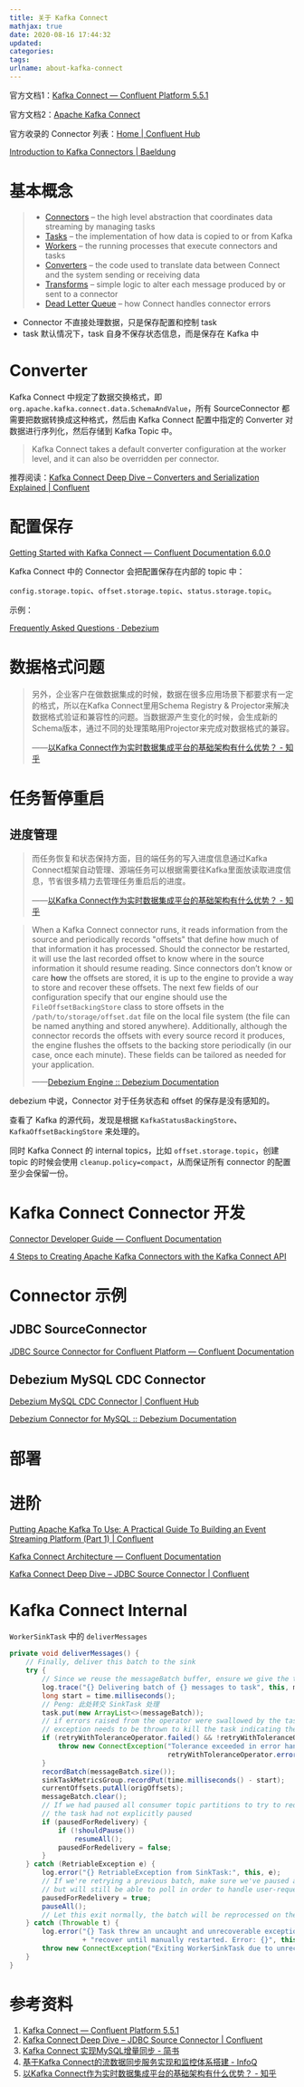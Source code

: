 ```yaml
---
title: 关于 Kafka Connect
mathjax: true
date: 2020-08-16 17:44:32
updated:
categories:
tags:
urlname: about-kafka-connect
---
```




<!-- more -->

官方文档1：[Kafka Connect — Confluent Platform 5.5.1](https://docs.confluent.io/current/connect/index.html)

官方文档2：[Apache Kafka Connect](http://kafka.apache.org/documentation.html#connect)

官方收录的 Connector 列表：[Home | Confluent Hub](https://www.confluent.io/hub/)

[Introduction to Kafka Connectors | Baeldung](https://www.baeldung.com/kafka-connectors-guide)



# 基本概念

> - [Connectors](https://docs.confluent.io/current/connect/concepts.html#connect-connectors) – the high level abstraction that coordinates data streaming by managing tasks
> - [Tasks](https://docs.confluent.io/current/connect/concepts.html#connect-tasks) – the implementation of how data is copied to or from Kafka
> - [Workers](https://docs.confluent.io/current/connect/concepts.html#connect-workers) – the running processes that execute connectors and tasks
> - [Converters](https://docs.confluent.io/current/connect/concepts.html#connect-converters) – the code used to translate data between Connect and the system sending or receiving data
> - [Transforms](https://docs.confluent.io/current/connect/concepts.html#connect-transforms) – simple logic to alter each message produced by or sent to a connector
> - [Dead Letter Queue](https://docs.confluent.io/current/connect/concepts.html#dead-letter-queues) – how Connect handles connector errors



- Connector 不直接处理数据，只是保存配置和控制 task
- task 默认情况下，task 自身不保存状态信息，而是保存在 Kafka 中



# Converter



Kafka Connect 中规定了数据交换格式，即 `org.apache.kafka.connect.data.SchemaAndValue`，所有 SourceConnector 都需要把数据转换成这种格式，然后由 Kafka Connect 配置中指定的 Converter 对数据进行序列化，然后存储到 Kafka Topic 中。



> Kafka Connect takes a default converter configuration at the worker level, and it can also be overridden per connector.



推荐阅读：[Kafka Connect Deep Dive – Converters and Serialization Explained | Confluent](https://www.confluent.io/blog/kafka-connect-deep-dive-converters-serialization-explained/?_ga=2.15163766.1308796695.1600999602-798162560.1597424153&_gac=1.184156628.1601001378.CjwKCAjwh7H7BRBBEiwAPXjadkFVsEaNCLWYkqauS7mxLuCv8L7Peppftq43RxxjkBeKgNOPFgF9ThoCH4cQAvD_BwE)





# 配置保存

[Getting Started with Kafka Connect — Confluent Documentation 6.0.0](https://docs.confluent.io/current/connect/userguide.html#kconnect-internal-topics)

Kafka Connect 中的 Connector 会把配置保存在内部的 topic 中：

`config.storage.topic`、`offset.storage.topic`、`status.storage.topic`。



示例：

[Frequently Asked Questions · Debezium](https://debezium.io/documentation/faq/#how_to_change_the_offsets_of_the_source_database)





# 数据格式问题

> 另外，企业客户在做数据集成的时候，数据在很多应用场景下都要求有一定的格式，所以在Kafka Connect里用Schema Registry & Projector来解决数据格式验证和兼容性的问题。当数据源产生变化的时候，会生成新的Schema版本，通过不同的处理策略用Projector来完成对数据格式的兼容。
>
> ——[以Kafka Connect作为实时数据集成平台的基础架构有什么优势？ - 知乎](https://zhuanlan.zhihu.com/p/36136605)



# 任务暂停重启

## 进度管理



> 而任务恢复和状态保持方面，目的端任务的写入进度信息通过Kafka Connect框架自动管理、源端任务可以根据需要往Kafka里面放读取进度信息，节省很多精力去管理任务重启后的进度。
>
> ——[以Kafka Connect作为实时数据集成平台的基础架构有什么优势？ - 知乎](https://zhuanlan.zhihu.com/p/36136605)





> When a Kafka Connect connector runs, it reads information from the source and periodically records "offsets" that define how much of that information it has processed. Should the connector be restarted, it will use the last recorded offset to know where in the source information it should resume reading. Since connectors don’t know or care **how** the offsets are stored, it is up to the engine to provide a way to store and recover these offsets. The next few fields of our configuration specify that our engine should use the `FileOffsetBackingStore` class to store offsets in the `/path/to/storage/offset.dat` file on the local file system (the file can be named anything and stored anywhere). Additionally, although the connector records the offsets with every source record it produces, the engine flushes the offsets to the backing store periodically (in our case, once each minute). These fields can be tailored as needed for your application.
>
> ——[Debezium Engine :: Debezium Documentation](https://debezium.io/documentation/reference/development/engine.html)

debezium 中说，Connector 对于任务状态和 offset 的保存是没有感知的。





查看了 Kafka 的源代码，发现是根据 `KafkaStatusBackingStore`、`KafkaOffsetBackingStore` 来处理的。



同时 Kafka Connect 的 internal topics，比如 `offset.storage.topic`，创建 topic 的时候会使用 `cleanup.policy=compact`，从而保证所有 connector 的配置至少会保留一份。



# Kafka Connect Connector 开发

[Connector Developer Guide — Confluent Documentation](https://docs.confluent.io/platform/current/connect/devguide.html)

[4 Steps to Creating Apache Kafka Connectors with the Kafka Connect API](https://www.confluent.io/blog/create-dynamic-kafka-connect-source-connectors/?_ga=2.6838711.447018570.1606824776-798162560.1597424153)



# Connector 示例

## JDBC SourceConnector

[JDBC Source Connector for Confluent Platform — Confluent Documentation](https://docs.confluent.io/kafka-connect-jdbc/current/source-connector/index.html#jdbc-source-connector-for-cp)





## Debezium MySQL CDC Connector

[Debezium MySQL CDC Connector | Confluent Hub](https://www.confluent.io/hub/debezium/debezium-connector-mysql)

[Debezium Connector for MySQL :: Debezium Documentation](https://debezium.io/documentation/reference/1.2/connectors/mysql.html)



# 部署







# 进阶

[Putting Apache Kafka To Use: A Practical Guide To Building an Event Streaming Platform (Part 1) | Confluent](https://www.confluent.io/blog/event-streaming-platform-1/)

[Kafka Connect Architecture — Confluent Documentation](https://docs.confluent.io/platform/current/connect/design.html)

[Kafka Connect Deep Dive – JDBC Source Connector | Confluent](https://www.confluent.io/blog/kafka-connect-deep-dive-jdbc-source-connector/)





# Kafka Connect Internal

`WorkerSinkTask` 中的 `deliverMessages`

```java
private void deliverMessages() {
    // Finally, deliver this batch to the sink
    try {
        // Since we reuse the messageBatch buffer, ensure we give the task its own copy
        log.trace("{} Delivering batch of {} messages to task", this, messageBatch.size());
        long start = time.milliseconds();
        // Peng: 此处转交 SinkTask 处理
        task.put(new ArrayList<>(messageBatch));
        // if errors raised from the operator were swallowed by the task implementation, an
        // exception needs to be thrown to kill the task indicating the tolerance was exceeded
        if (retryWithToleranceOperator.failed() && !retryWithToleranceOperator.withinToleranceLimits()) {
            throw new ConnectException("Tolerance exceeded in error handler",
                                       retryWithToleranceOperator.error());
        }
        recordBatch(messageBatch.size());
        sinkTaskMetricsGroup.recordPut(time.milliseconds() - start);
        currentOffsets.putAll(origOffsets);
        messageBatch.clear();
        // If we had paused all consumer topic partitions to try to redeliver data, then we should resume any that
        // the task had not explicitly paused
        if (pausedForRedelivery) {
            if (!shouldPause())
                resumeAll();
            pausedForRedelivery = false;
        }
    } catch (RetriableException e) {
        log.error("{} RetriableException from SinkTask:", this, e);
        // If we're retrying a previous batch, make sure we've paused all topic partitions so we don't get new data,
        // but will still be able to poll in order to handle user-requested timeouts, keep group membership, etc.
        pausedForRedelivery = true;
        pauseAll();
        // Let this exit normally, the batch will be reprocessed on the next loop.
    } catch (Throwable t) {
        log.error("{} Task threw an uncaught and unrecoverable exception. Task is being killed and will not "
                  + "recover until manually restarted. Error: {}", this, t.getMessage(), t);
        throw new ConnectException("Exiting WorkerSinkTask due to unrecoverable exception.", t);
    }
}
```













# 参考资料

1. [Kafka Connect — Confluent Platform 5.5.1](https://docs.confluent.io/current/connect/index.html)
2. [Kafka Connect Deep Dive – JDBC Source Connector | Confluent](https://www.confluent.io/blog/kafka-connect-deep-dive-jdbc-source-connector/)
3. [Kafka Connect 实现MySQL增量同步 - 简书](https://www.jianshu.com/p/46b6fa53cae4)
4. [基于Kafka Connect的流数据同步服务实现和监控体系搭建 - InfoQ](https://www.infoq.cn/article/zxsT2zq8rWSAMQJuSQBg)
5. [以Kafka Connect作为实时数据集成平台的基础架构有什么优势？ - 知乎](https://zhuanlan.zhihu.com/p/36136605)

